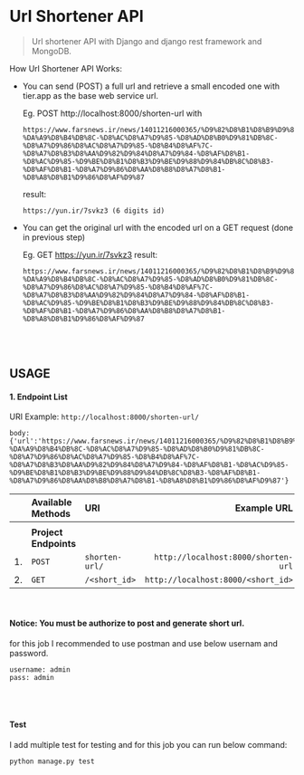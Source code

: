 <!-- header -->
<h1 style="text-align: left; margin-top:0px;">
  Url Shortener API
</h1>

> Url shortener API with Django and django rest framework and MongoDB.


How Url Shortener API Works:
- You can send (POST) a full url and retrieve a small encoded one with tier.app as the base web service url.

    Eg. POST http://localhost:8000/shorten-url
    with 
        
    ```
    https://www.farsnews.ir/news/14011216000365/%D9%82%D8%B1%D8%B9%D9%87-%DA%A9%D8%B4%DB%8C-%D8%AC%D8%A7%D9%85-%D8%AD%D8%B0%D9%81%DB%8C-%D8%A7%D9%86%D8%AC%D8%A7%D9%85-%D8%B4%D8%AF%7C-%D8%A7%D8%B3%D8%AA%D9%82%D9%84%D8%A7%D9%84-%D8%AF%D8%B1-%D8%AC%D9%85-%D9%BE%D8%B1%D8%B3%D9%BE%D9%88%D9%84%DB%8C%D8%B3-%D8%AF%D8%B1-%D8%A7%D9%86%D8%AA%D8%B8%D8%A7%D8%B1-%D8%A8%D8%B1%D9%86%D8%AF%D9%87
    ```

    result: 
        
    ```
    https://yun.ir/7svkz3 (6 digits id)
    ```
    
- You can get the original url with the encoded url on a GET request (done in previous step)

    Eg. GET https://yun.ir/7svkz3
    result: 
        
    ```
    https://www.farsnews.ir/news/14011216000365/%D9%82%D8%B1%D8%B9%D9%87-%DA%A9%D8%B4%DB%8C-%D8%AC%D8%A7%D9%85-%D8%AD%D8%B0%D9%81%DB%8C-%D8%A7%D9%86%D8%AC%D8%A7%D9%85-%D8%B4%D8%AF%7C-%D8%A7%D8%B3%D8%AA%D9%82%D9%84%D8%A7%D9%84-%D8%AF%D8%B1-%D8%AC%D9%85-%D9%BE%D8%B1%D8%B3%D9%BE%D9%88%D9%84%DB%8C%D8%B3-%D8%AF%D8%B1-%D8%A7%D9%86%D8%AA%D8%B8%D8%A7%D8%B1-%D8%A8%D8%B1%D9%86%D8%AF%D9%87
    ```
        

<br><br>


## USAGE
#### 1. Endpoint List
URI Example: `http://localhost:8000/shorten-url/`

```
body: {'url':'https://www.farsnews.ir/news/14011216000365/%D9%82%D8%B1%D8%B9%D9%87-%DA%A9%D8%B4%DB%8C-%D8%AC%D8%A7%D9%85-%D8%AD%D8%B0%D9%81%DB%8C-%D8%A7%D9%86%D8%AC%D8%A7%D9%85-%D8%B4%D8%AF%7C-%D8%A7%D8%B3%D8%AA%D9%82%D9%84%D8%A7%D9%84-%D8%AF%D8%B1-%D8%AC%D9%85-%D9%BE%D8%B1%D8%B3%D9%BE%D9%88%D9%84%DB%8C%D8%B3-%D8%AF%D8%B1-%D8%A7%D9%86%D8%AA%D8%B8%D8%A7%D8%B1-%D8%A8%D8%B1%D9%86%D8%AF%D9%87'}
```

| | Available Methods | URI | Example URL |
| -: | :- | :- | -: |
| | | | |
| | **Project Endpoints** | | |
| 1. | `POST` | `shorten-url/` | `http://localhost:8000/shorten-url` |
| 2. | `GET`  | `/<short_id>` | `http://localhost:8000/<short_id>` |


<br>

  #### Notice: You must be authorize to post and generate short url.
  for this job I recommended to use postman and use below usernam and password.

  ```
  username: admin
  pass: admin
  ```

<br>

<br>

  #### Test
  I add multiple test for testing and for this job you can run below command:

  ```
  python manage.py test
  ```

<br>